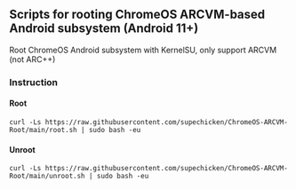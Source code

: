 ## Scripts for rooting ChromeOS ARCVM-based Android subsystem (Android 11+)
Root ChromeOS Android subsystem with KernelSU, only support ARCVM (not ARC++)

### Instruction
#### Root
```shell
curl -Ls https://raw.githubusercontent.com/supechicken/ChromeOS-ARCVM-Root/main/root.sh | sudo bash -eu
```

#### Unroot
```shell
curl -Ls https://raw.githubusercontent.com/supechicken/ChromeOS-ARCVM-Root/main/unroot.sh | sudo bash -eu
```
